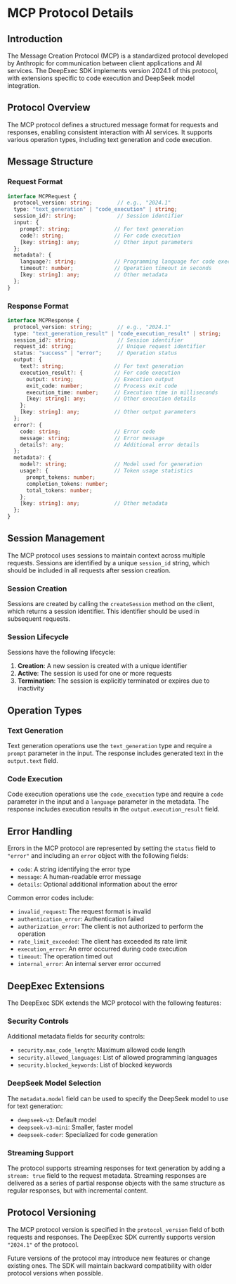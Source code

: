 # MCP Protocol Details

## Introduction

The Message Creation Protocol (MCP) is a standardized protocol developed by Anthropic for communication between client applications and AI services. The DeepExec SDK implements version 2024.1 of this protocol, with extensions specific to code execution and DeepSeek model integration.

## Protocol Overview

The MCP protocol defines a structured message format for requests and responses, enabling consistent interaction with AI services. It supports various operation types, including text generation and code execution.

## Message Structure

### Request Format

```typescript
interface MCPRequest {
  protocol_version: string;        // e.g., "2024.1"
  type: "text_generation" | "code_execution" | string;
  session_id?: string;             // Session identifier
  input: {
    prompt?: string;              // For text generation
    code?: string;                // For code execution
    [key: string]: any;           // Other input parameters
  };
  metadata?: {
    language?: string;            // Programming language for code execution
    timeout?: number;             // Operation timeout in seconds
    [key: string]: any;           // Other metadata
  };
}
```

### Response Format

```typescript
interface MCPResponse {
  protocol_version: string;        // e.g., "2024.1"
  type: "text_generation_result" | "code_execution_result" | string;
  session_id?: string;             // Session identifier
  request_id: string;              // Unique request identifier
  status: "success" | "error";     // Operation status
  output: {
    text?: string;                // For text generation
    execution_result?: {          // For code execution
      output: string;             // Execution output
      exit_code: number;          // Process exit code
      execution_time: number;     // Execution time in milliseconds
      [key: string]: any;         // Other execution details
    };
    [key: string]: any;           // Other output parameters
  };
  error?: {
    code: string;                 // Error code
    message: string;              // Error message
    details?: any;                // Additional error details
  };
  metadata?: {
    model?: string;               // Model used for generation
    usage?: {                     // Token usage statistics
      prompt_tokens: number;
      completion_tokens: number;
      total_tokens: number;
    };
    [key: string]: any;           // Other metadata
  };
}
```

## Session Management

The MCP protocol uses sessions to maintain context across multiple requests. Sessions are identified by a unique `session_id` string, which should be included in all requests after session creation.

### Session Creation

Sessions are created by calling the `createSession` method on the client, which returns a session identifier. This identifier should be used in subsequent requests.

### Session Lifecycle

Sessions have the following lifecycle:

1. **Creation**: A new session is created with a unique identifier
2. **Active**: The session is used for one or more requests
3. **Termination**: The session is explicitly terminated or expires due to inactivity

## Operation Types

### Text Generation

Text generation operations use the `text_generation` type and require a `prompt` parameter in the input. The response includes generated text in the `output.text` field.

### Code Execution

Code execution operations use the `code_execution` type and require a `code` parameter in the input and a `language` parameter in the metadata. The response includes execution results in the `output.execution_result` field.

## Error Handling

Errors in the MCP protocol are represented by setting the `status` field to `"error"` and including an `error` object with the following fields:

- `code`: A string identifying the error type
- `message`: A human-readable error message
- `details`: Optional additional information about the error

Common error codes include:

- `invalid_request`: The request format is invalid
- `authentication_error`: Authentication failed
- `authorization_error`: The client is not authorized to perform the operation
- `rate_limit_exceeded`: The client has exceeded its rate limit
- `execution_error`: An error occurred during code execution
- `timeout`: The operation timed out
- `internal_error`: An internal server error occurred

## DeepExec Extensions

The DeepExec SDK extends the MCP protocol with the following features:

### Security Controls

Additional metadata fields for security controls:

- `security.max_code_length`: Maximum allowed code length
- `security.allowed_languages`: List of allowed programming languages
- `security.blocked_keywords`: List of blocked keywords

### DeepSeek Model Selection

The `metadata.model` field can be used to specify the DeepSeek model to use for text generation:

- `deepseek-v3`: Default model
- `deepseek-v3-mini`: Smaller, faster model
- `deepseek-coder`: Specialized for code generation

### Streaming Support

The protocol supports streaming responses for text generation by adding a `stream: true` field to the request metadata. Streaming responses are delivered as a series of partial response objects with the same structure as regular responses, but with incremental content.

## Protocol Versioning

The MCP protocol version is specified in the `protocol_version` field of both requests and responses. The DeepExec SDK currently supports version `"2024.1"` of the protocol.

Future versions of the protocol may introduce new features or change existing ones. The SDK will maintain backward compatibility with older protocol versions when possible.
